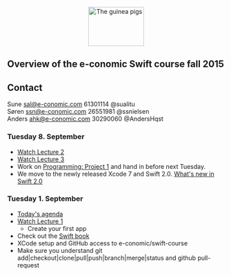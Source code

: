 <!-- ![Swift logo]() -->
<p align="center">
<img width="129" height="91" src="http://www.petco.com/assets/shop/img_left_guineapig.jpg" alt="The guinea pigs">
</p>

## Overview of the e-conomic Swift course fall 2015

## Contact
Sune sal@e-conomic.com 61301114 @sualitu  
Søren ssn@e-conomic.com 26551981 @ssnielsen  
Anders ahk@e-conomic.com 30290060 @AndersHqst   

### Tuesday 8. September
* [Watch Lecture 2](https://itunes.apple.com/us/course/2.-more-xcode-and-swift-mvc/id961180099?i=333886879&mt=2
)
* [Watch Lecture 3](https://itunes.apple.com/us/course/3.-applying-mvc/id961180099?i=334243996&mt=2
)
* Work on [Programming: Project  1](https://itunes.apple.com/us/course/programming-project-1/id961180099?i=334226280&mt=2) and hand in before next Tuesday.
* We move to the newly released Xcode 7 and Swift 2.0. [What's new in Swift 2.0](https://www.hackingwithswift.com/swift2) 

### Tuesday 1. September
* [Today's agenda](https://dl.dropboxusercontent.com/u/9021554/Swift%20course/Intro/intro.html)
* [Watch Lecture 1](https://itunes.apple.com/dk/course/developing-ios-8-apps-swift/id961180099)
    * Create your first app
* Check out the [Swift book](https://itun.es/dk/jEUH0.l)
* XCode setup and GitHub access to e-conomic/swift-course
* Make sure you understand git add|checkout|clone|pull|push|branch|merge|status and github pull-request

